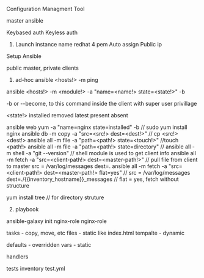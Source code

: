 Configuration Managment Tool

master ansible 

Keybased auth
Keyless auth


1. Launch instance 
name
redhat 
4
pem
Auto assign Public ip

Setup Ansible

public master, private clients 

1) ad-hoc 
ansible <hosts!> -m ping

<all>
<ip>
<ip:ip..>
<group>
<group:group..>


ansible <hosts!> -m <module!> -a "name=<name!> state=<state!>" -b

-b or --become, to this command inside the client with super user privillage 

<state!>
installed   removed     latest
present     absent


ansible web yum -a "name=nginx state=installed" -b // sudo yum install nginx
ansible db -m copy -a "src=<src!> dest=<dest!>" // cp <src!> <dest!>
ansible all -m file -a "path=<path!> state=<touch!>"  //touch <path!>
ansible all -m file -a "path=<path!> state=directory"  //
ansible all -m shell -a "git --version"  // shell module is used to get client info
ansible all -m fetch -a "src=<client-path!> dest=<master-path!>"  // pull file from client to master src = /var/log/messages dest=.
ansible all -m fetch -a "src=<client-path!> dest=<master-path!> flat=yes"  //  src = /var/log/messages dest=./{{inventory_hostname}}_messages 
                                                                            // flat = yes, fetch without structure 


yum install tree // for directory struture 




2) playbook 



ansible-galaxy init nginx-role
nginx-role

tasks - copy, move, etc
files - static like index.html
tempalte - dynamic

defaults - overridden
vars - static

handlers

tests
    inventory
    test.yml